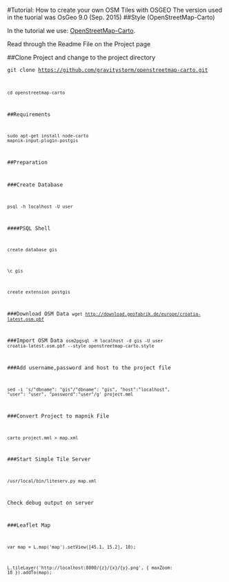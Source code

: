 #Tutorial: How to create your own OSM Tiles with OSGEO
The version used in the tuorial was OsGeo 9.0 (Sep. 2015)
##Style (OpenStreetMap-Carto)

<p>In the tutorial we use: 
<a href="https://github.com/gravitystorm/openstreetmap-carto">OpenStreetMap-Carto</a>.</p>

Read through the Readme File on the Project page

##Clone Project and change to the project directory

<code>git clone https://github.com/gravitystorm/openstreetmap-carto.git</clone>

<code>cd openstreetmap-carto</code>

##Requirements

<code>sudo apt-get install node-carto mapnik-input-plugin-postgis</code>

##Preparation

###Create Database

<code>psql -h localhost -U user</code>

####PSQL Shell

<code>create database gis</code>

<code>\c gis</code>

<code>create extension postgis</code>


###Download OSM Data
<code>wget http://download.geofabrik.de/europe/croatia-latest.osm.pbf</code>

###Import OSM Data
<code>osm2pgsql -H localhost -d gis  -U user croatia-latest.osm.pbf --style openstreetmap-carto.style</code>


###Add username,password and host to the project file

<code>sed -i 's/"dbname": "gis"/"dbname": "gis", "host":"localhost", "user": "user", "password":"user"/g' project.mml
</code>

###Convert Project to mapnik File

<code>carto project.mml > map.xml</code>

###Start Simple Tile Server

<code>/usr/local/bin/liteserv.py map.xml</code> 

Check debug output on server

###Leaflet Map

<code>var map = L.map('map').setView([45.1, 15.2], 10);</code>

<code>L.tileLayer('http://localhost:8000/{z}/{x}/{y}.png', { maxZoom: 18 }).addTo(map);</code>


    
